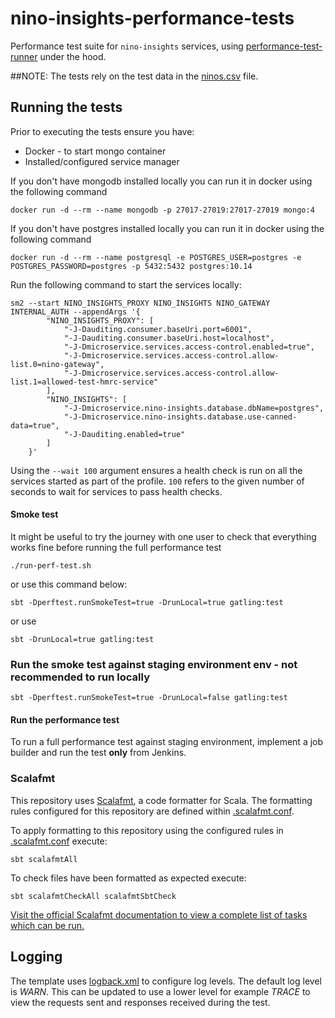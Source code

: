 # nino-insights-performance-tests
Performance test suite for `nino-insights` services, using [performance-test-runner](https://github.com/hmrc/performance-test-runner) under the hood.

##NOTE: The tests rely on the test data in the [ninos.csv](src/test/resources/data/ninos.csv) file.
## Running the tests

Prior to executing the tests ensure you have:

* Docker - to start mongo container
* Installed/configured service manager

If you don't have mongodb installed locally you can run it in docker using the following command

    docker run -d --rm --name mongodb -p 27017-27019:27017-27019 mongo:4

If you don't have postgres installed locally you can run it in docker using the following command

    docker run -d --rm --name postgresql -e POSTGRES_USER=postgres -e POSTGRES_PASSWORD=postgres -p 5432:5432 postgres:10.14

Run the following command to start the services locally:

```
sm2 --start NINO_INSIGHTS_PROXY NINO_INSIGHTS NINO_GATEWAY INTERNAL_AUTH --appendArgs '{
        "NINO_INSIGHTS_PROXY": [
            "-J-Dauditing.consumer.baseUri.port=6001",
            "-J-Dauditing.consumer.baseUri.host=localhost",
            "-J-Dmicroservice.services.access-control.enabled=true",
            "-J-Dmicroservice.services.access-control.allow-list.0=nino-gateway",
            "-J-Dmicroservice.services.access-control.allow-list.1=allowed-test-hmrc-service"
        ],
        "NINO_INSIGHTS": [
            "-J-Dmicroservice.nino-insights.database.dbName=postgres",
            "-J-Dmicroservice.nino-insights.database.use-canned-data=true",
            "-J-Dauditing.enabled=true"
        ]
    }'
```

Using the `--wait 100` argument ensures a health check is run on all the services started as part of the profile. `100` refers to the given number of seconds to wait for services to pass health checks.

#### Smoke test

It might be useful to try the journey with one user to check that everything works fine before running the full performance test
```
./run-perf-test.sh
```
or use this command below:
```
sbt -Dperftest.runSmokeTest=true -DrunLocal=true gatling:test
```
or use
```
sbt -DrunLocal=true gatling:test
```
### Run the smoke test against staging environment env - not recommended to run locally

```
sbt -Dperftest.runSmokeTest=true -DrunLocal=false gatling:test
```

#### Run the performance test

To run a full performance test against staging environment, implement a job builder and run the test **only** from Jenkins.

### Scalafmt
 This repository uses [Scalafmt](https://scalameta.org/scalafmt/), a code formatter for Scala. The formatting rules configured for this repository are defined within [.scalafmt.conf](.scalafmt.conf).

 To apply formatting to this repository using the configured rules in [.scalafmt.conf](.scalafmt.conf) execute:

 ```
 sbt scalafmtAll
 ```

 To check files have been formatted as expected execute:

 ```
 sbt scalafmtCheckAll scalafmtSbtCheck
 ```

[Visit the official Scalafmt documentation to view a complete list of tasks which can be run.](https://scalameta.org/scalafmt/docs/installation.html#task-keys)


## Logging

The template uses [logback.xml](src/test/resources) to configure log levels. The default log level is *WARN*. This can be updated to use a lower level for example *TRACE* to view the requests sent and responses received during the test.
